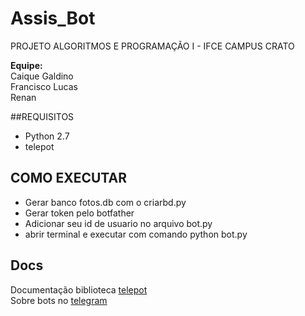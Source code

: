# Assis_Bot
PROJETO ALGORITMOS E PROGRAMAÇÃO I - IFCE CAMPUS CRATO

**Equipe:**  
Caique Galdino  
Francisco Lucas  
Renan

##REQUISITOS
- Python 2.7
- telepot

## COMO EXECUTAR
- Gerar banco fotos.db com o criarbd.py
- Gerar token pelo botfather
- Adicionar seu id de usuario no arquivo bot.py
- abrir terminal e executar com comando python bot.py

## Docs
Documentação biblioteca [telepot](http://telepot.readthedocs.io/en/latest/)  
Sobre bots no [telegram](https://core.telegram.org/bots)